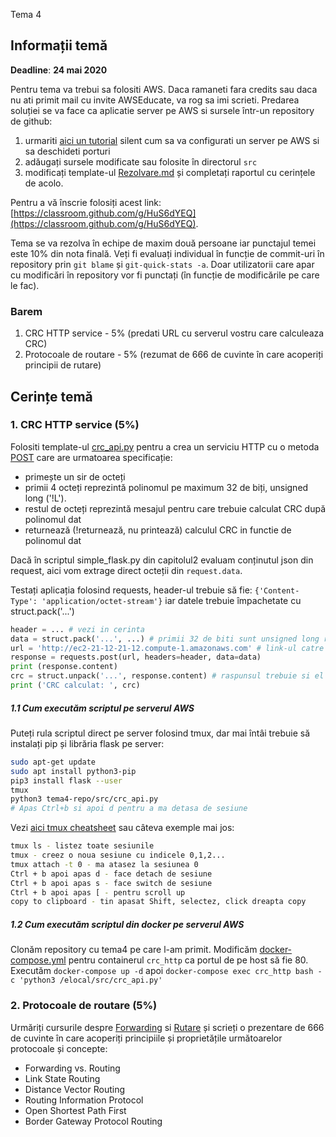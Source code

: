 Tema 4

## Informații temă
**Deadline**: **24 mai 2020** 

Pentru tema va trebui sa folositi AWS. Daca ramaneti fara credits sau daca nu ati primit mail cu invite AWSEducate, va rog sa imi scrieti.
Predarea soluției se va face ca aplicatie server pe AWS si sursele într-un repository de github: 

1) urmariti [aici un tutorial](https://m.youtube.com/watch?v=MpBKali87YI) silent cum sa va configurati un server pe AWS si sa deschideti porturi
2) adăugați sursele modificate sau folosite în directorul `src`
2) modificați template-ul [Rezolvare.md](https://github.com/senisioi/tema4/blob/master/Rezolvare.md) și completați raportul cu cerințele de acolo.

Pentru a vă înscrie folosiți acest link: [https://classroom.github.com/g/HuS6dYEQ](https://classroom.github.com/g/HuS6dYEQ).

Tema se va rezolva în echipe de maxim două persoane iar punctajul temei este 10% din nota finală.
Veți fi evaluați individual în funcție de commit-uri în repository prin `git blame` și `git-quick-stats -a`. Doar utilizatorii care apar cu modificări în repository vor fi punctați (în funcție de modificările pe care le fac).

### Barem

1. CRC HTTP service - 5% (predati URL cu serverul vostru care calculeaza CRC)
2. Protocoale de routare - 5% (rezumat de 666 de cuvinte în care acoperiți principii de rutare)

## Cerințe temă 

### 1. CRC HTTP service (5%)
Folositi template-ul [crc_api.py](https://github.com/senisioi/tema4/blob/master/src/crc_api.py) pentru a crea un serviciu HTTP cu o metoda [POST](https://www.w3schools.com/tags/ref_httpmethods.asp) care are urmatoarea specificație:

- primește un sir de octeți
- primii 4 octeți reprezintă polinomul pe maximum 32 de biți, unsigned long ('!L').
- restul de octeți reprezintă mesajul pentru care trebuie calculat CRC după polinomul dat
- returnează (!returnează, nu printează) calculul CRC in functie de polinomul dat

Dacă în scriptul simple_flask.py din capitolul2 evaluam conținutul json din request, aici vom extrage direct octeții din `request.data`.

Testați aplicația folosind requests, header-ul trebuie să fie: `{'Content-Type': 'application/octet-stream'}` iar datele trebuie împachetate cu struct.pack('...')
```python
header = ... # vezi in cerinta
data = struct.pack('...', ...) # primii 32 de biti sunt unsigned long restul sunt octetii care reprezinta mesajul
url = 'http://ec2-21-12-21-12.compute-1.amazonaws.com' # link-ul catre serverul AWS
response = requests.post(url, headers=header, data=data)
print (response.content)
crc = struct.unpack('...', response.content) # raspunsul trebuie si el despachetat in funcie de cum a fost calculat
print ('CRC calculat: ', crc)
```

##### 1.1 Cum executăm scriptul pe serverul AWS
Puteți rula scriptul direct pe server folosind tmux, dar mai întâi trebuie să instalați pip și librăria flask pe server:
```bash
sudo apt-get update
sudo apt install python3-pip
pip3 install flask --user
tmux 
python3 tema4-repo/src/crc_api.py
# Apas Ctrl+b si apoi d pentru a ma detasa de sesiune
```
Vezi [aici tmux cheatsheet](https://tmuxcheatsheet.com/) sau câteva exemple mai jos: 
```bash
tmux ls - listez toate sesiunile
tmux - creez o noua sesiune cu indicele 0,1,2...
tmux attach -t 0 - ma atasez la sesiunea 0
Ctrl + b apoi apas d - face detach de sesiune
Ctrl + b apoi apas s - face switch de sesiune
Ctrl + b apoi apas [ - pentru scroll up
copy to clipboard - tin apasat Shift, selectez, click dreapta copy
```

##### 1.2 Cum executăm scriptul din docker pe serverul AWS
Clonăm repository cu tema4 pe care l-am primit. Modificăm [docker-compose.yml](https://github.com/senisioi/tema4/blob/master/docker-compose.yml) pentru containerul `crc_http` ca portul de pe host să fie 80.
Executăm `docker-compose up -d` apoi `docker-compose exec crc_http bash -c 'python3 /elocal/src/crc_api.py'`



### 2. Protocoale de routare (5%)
Urmăriți cursurile despre [Forwarding](https://github.com/senisioi/computer-networks/tree/2020/curs#forwarding) si [Rutare](https://github.com/senisioi/computer-networks/tree/2020/curs#routing) și scrieți o prezentare de 666 de cuvinte în care acoperiți principiile și proprietățile următoarelor protocoale și concepte:

- Forwarding vs. Routing
- Link State Routing
- Distance Vector Routing
- Routing Information Protocol
- Open Shortest Path First
- Border Gateway Protocol Routing
